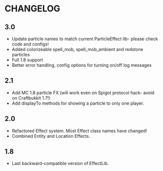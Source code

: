 # CHANGELOG

## 3.0

 - Update particle names to match current ParticleEffect lib- please check code and configs!
 - Added colorizeable spell_mob, spell_mob_ambient and redstone particles
 - Full 1.8 support
 - Better error handling, config options for turning on/off log messages

## 2.1

 - Add MC 1.8 particle FX (will work even on Spigot protocol hack- avoid on Craftbukkit 1.7!)
 - Add displayTo methods for showing a particle to only one player.

## 2.0

 - Refactored Effect system. Most Effect class names have changed!
 - Combined Entity and Location Effects.

## 1.8

 - Last backward-compatible version of EffectLib.
 